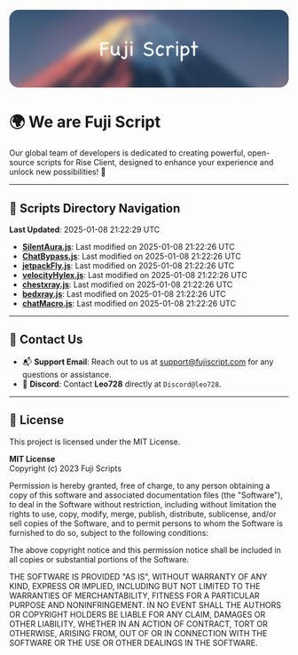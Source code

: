 ![Banner](.github/b.webp)

# 🌍 **We are Fuji Script**

Our global team of developers is dedicated to creating powerful, open-source scripts for Rise Client, designed to enhance your experience and unlock new possibilities! 🌟

---
<!-- SCRIPTS_NAVIGATION_START -->
## 📂 **Scripts Directory Navigation**

**Last Updated**: 2025-01-08 21:22:29 UTC

- **[SilentAura.js](scripts/SilentAura.js)**: Last modified on 2025-01-08 21:22:26 UTC
- **[ChatBypass.js](scripts/ChatBypass.js)**: Last modified on 2025-01-08 21:22:26 UTC
- **[jetpackFly.js](scripts/jetpackFly.js)**: Last modified on 2025-01-08 21:22:26 UTC
- **[velocityHylex.js](scripts/velocityHylex.js)**: Last modified on 2025-01-08 21:22:26 UTC
- **[chestxray.js](scripts/chestxray.js)**: Last modified on 2025-01-08 21:22:26 UTC
- **[bedxray.js](scripts/bedxray.js)**: Last modified on 2025-01-08 21:22:26 UTC
- **[chatMacro.js](scripts/chatMacro.js)**: Last modified on 2025-01-08 21:22:26 UTC

<!-- SCRIPTS_NAVIGATION_END -->

---

## 💬 **Contact Us**  
- 📬 **Support Email**: Reach out to us at [support@fujiscript.com](mailto:support@fujiscript.com) for any questions or assistance.  
- 💬 **Discord**: Contact **Leo728** directly at `Discord@leo728`.

---

## 📜 **License**

This project is licensed under the MIT License.  

**MIT License**  
Copyright (c) 2023 Fuji Scripts  

Permission is hereby granted, free of charge, to any person obtaining a copy of this software and associated documentation files (the "Software"), to deal in the Software without restriction, including without limitation the rights to use, copy, modify, merge, publish, distribute, sublicense, and/or sell copies of the Software, and to permit persons to whom the Software is furnished to do so, subject to the following conditions:  

The above copyright notice and this permission notice shall be included in all copies or substantial portions of the Software.  

THE SOFTWARE IS PROVIDED "AS IS", WITHOUT WARRANTY OF ANY KIND, EXPRESS OR IMPLIED, INCLUDING BUT NOT LIMITED TO THE WARRANTIES OF MERCHANTABILITY, FITNESS FOR A PARTICULAR PURPOSE AND NONINFRINGEMENT. IN NO EVENT SHALL THE AUTHORS OR COPYRIGHT HOLDERS BE LIABLE FOR ANY CLAIM, DAMAGES OR OTHER LIABILITY, WHETHER IN AN ACTION OF CONTRACT, TORT OR OTHERWISE, ARISING FROM, OUT OF OR IN CONNECTION WITH THE SOFTWARE OR THE USE OR OTHER DEALINGS IN THE SOFTWARE.  
